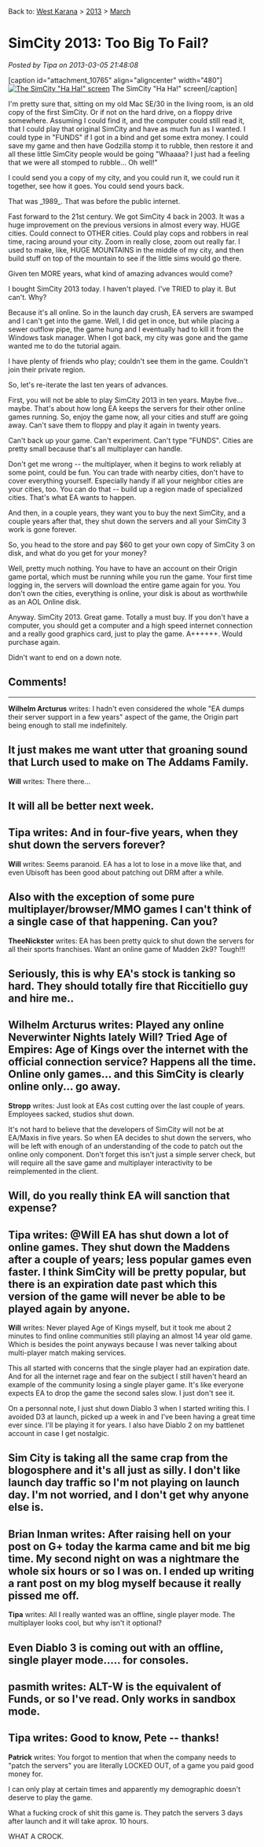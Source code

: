 Back to: [West Karana](/posts/westkarana.md) > [2013](/posts/2013/westkarana.md) > [March](./westkarana.md)
# SimCity 2013: Too Big To Fail?

*Posted by Tipa on 2013-03-05 21:48:08*

[caption id="attachment\_10765" align="aligncenter" width="480"][![The SimCity "Ha Ha!" screen](../../../uploads/2013/03/SimCity-2013-03-05-20-09-50-44-480x300.jpg)](../../../uploads/2013/03/SimCity-2013-03-05-20-09-50-44.jpg) The SimCity "Ha Ha!" screen[/caption]

I'm pretty sure that, sitting on my old Mac SE/30 in the living room, is an old copy of the first SimCity. Or if not on the hard drive, on a floppy drive somewhere. Assuming I could find it, and the computer could still read it, that I could play that original SimCity and have as much fun as I wanted. I could type in "FUNDS" if I got in a bind and get some extra money. I could save my game and then have Godzilla stomp it to rubble, then restore it and all these little SimCity people would be going "Whaaaa? I just had a feeling that we were all stomped to rubble... Oh well!"

I could send you a copy of my city, and you could run it, we could run it together, see how it goes. You could send yours back.

That was \_1989\_. That was before the public internet.

Fast forward to the 21st century. We got SimCity 4 back in 2003. It was a huge improvement on the previous versions in almost every way. HUGE cities. Could connect to OTHER cities. Could play cops and robbers in real time, racing around your city. Zoom in really close, zoom out really far. I used to make, like, HUGE MOUNTAINS in the middle of my city, and then build stuff on top of the mountain to see if the little sims would go there.

Given ten MORE years, what kind of amazing advances would come?

I bought SimCity 2013 today. I haven't played. I've TRIED to play it. But can't. Why?

Because it's all online. So in the launch day crush, EA servers are swamped and I can't get into the game. Well, I did get in once, but while placing a sewer outflow pipe, the game hung and I eventually had to kill it from the Windows task manager. When I got back, my city was gone and the game wanted me to do the tutorial again.

I have plenty of friends who play; couldn't see them in the game. Couldn't join their private region.

So, let's re-iterate the last ten years of advances.

First, you will not be able to play SimCity 2013 in ten years. Maybe five... maybe. That's about how long EA keeps the servers for their other online games running. So, enjoy the game now, all your cities and stuff are going away. Can't save them to floppy and play it again in twenty years.

Can't back up your game. Can't experiment. Can't type "FUNDS". Cities are pretty small because that's all multiplayer can handle.

Don't get me wrong -- the multiplayer, when it begins to work reliably at some point, could be fun. You can trade with nearby cities, don't have to cover everything yourself. Especially handy if all your neighbor cities are your cities, too. You can do that -- build up a region made of specialized cities. That's what EA wants to happen.

And then, in a couple years, they want you to buy the next SimCity, and a couple years after that, they shut down the servers and all your SimCity 3 work is gone forever.

So, you head to the store and pay $60 to get your own copy of SimCity 3 on disk, and what do you get for your money?

Well, pretty much nothing. You have to have an account on their Origin game portal, which must be running while you run the game. Your first time logging in, the servers will download the entire game again for you. You don't own the cities, everything is online, your disk is about as worthwhile as an AOL Online disk.

Anyway. SimCity 2013. Great game. Totally a must buy. If you don't have a computer, you should get a computer and a high speed internet connection and a really good graphics card, just to play the game. A++++++. Would purchase again.

Didn't want to end on a down note.
## Comments!
---
**Wilhelm Arcturus** writes: I hadn't even considered the whole "EA dumps their server support in a few years" aspect of the game, the Origin part being enough to stall me indefinitely.

It just makes me want utter that groaning sound that Lurch used to make on The Addams Family.
---
**Will** writes: There there...

It will all be better next week.
---
**Tipa** writes: And in four-five years, when they shut down the servers forever?
---
**Will** writes: Seems paranoid. EA has a lot to lose in a move like that, and even Ubisoft has been good about patching out DRM after a while. 

Also with the exception of some pure multiplayer/browser/MMO games I can't think of a single case of that happening. Can you?
---
**TheeNickster** writes: EA has been pretty quick to shut down the servers for all their sports franchises. Want an online game of Madden 2k9? Tough!!!

Seriously, this is why EA's stock is tanking so hard. They should totally fire that Riccitiello guy and hire me..
---
**Wilhelm Arcturus** writes: Played any online Neverwinter Nights lately Will? Tried Age of Empires: Age of Kings over the internet with the official connection service? Happens all the time. Online only games... and this SimCity is clearly online only... go away.
---
**Stropp** writes: Just look at EAs cost cutting over the last couple of years. Employees sacked, studios shut down.

It's not hard to believe that the developers of SimCity will not be at EA/Maxis in five years. So when EA decides to shut down the servers, who will be left with enough of an understanding of the code to patch out the online only component. Don't forget this isn't just a simple server check, but will require all the save game and multiplayer interactivity to be reimplemented in the client.

Will, do you really think EA will sanction that expense?
---
**Tipa** writes: @Will EA has shut down a lot of online games. They shut down the Maddens after a couple of years; less popular games even faster. I think SimCity will be pretty popular, but there is an expiration date past which this version of the game will never be able to be played again by anyone.
---
**Will** writes: Never played Age of Kings myself, but it took me about 2 minutes to find online communities still playing an almost 14 year old game. Which is besides the point anyways because I was never talking about multi-player match making services. 

This all started with concerns that the single player had an expiration date. And for all the internet rage and fear on the subject I still haven't heard an example of the community losing a single player game. It's like everyone expects EA to drop the game the second sales slow. I just don't see it.

On a personnal note, I just shut down Diablo 3 when I started writing this. I avoided D3 at launch, picked up a week in and I've been having a great time ever since. I'll be playing it for years. I also have Diablo 2 on my battlenet account in case I get nostalgic. 

Sim City is taking all the same crap from the blogosphere and it's all just as silly. I don't like launch day traffic so I'm not playing on launch day. I'm not worried, and I don't get why anyone else is.
---
**Brian Inman** writes: After raising hell on your post on G+ today the karma came and bit me big time. My second night on was a nightmare the whole six hours or so I was on. I ended up writing a rant post on my blog myself because it really pissed me off.
---
**Tipa** writes: All I really wanted was an offline, single player mode. The multiplayer looks cool, but why isn't it optional?

Even Diablo 3 is coming out with an offline, single player mode..... for consoles.
---
**pasmith** writes: ALT-W is the equivalent of Funds, or so I've read. Only works in sandbox mode.
---
**Tipa** writes: Good to know, Pete -- thanks!
---
**Patrick** writes: You forgot to mention that when the company needs to "patch the servers" you are literally LOCKED OUT, of a game you paid good money for.

I can only play at certain times and apparently my demographic doesn't deserve to play the game.

What a fucking crock of shit this game is. They patch the servers 3 days after launch and it will take aprox. 10 hours.

WHAT A CROCK.
